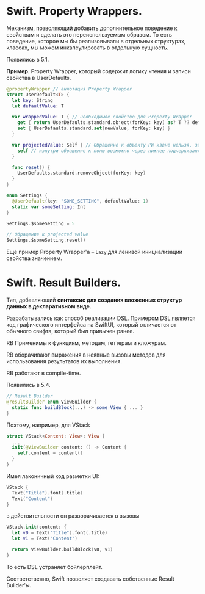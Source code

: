 # Swift. Property Wrappers.

Механизм, позволяющий добавить дополнительное поведение к свойствам и сделать это переиспользуемым образом. То есть поведение, которое мы бы реализовывали в отдельных структурах, классах, мы можем инкапсулировать в отдельную сущность. 

Появились в 5.1.

__Пример__. Property Wrapper, который содержит логику чтения и записи свойства в UserDefaults.

```swift
@propertyWrapper // аннотация Property Wrapper
struct UserDefault<T> {
  let key: String
  let defaultValue: T

  var wrappedValue: T { // необходимое свойство для Property Wrapper
    get { return UserDefaults.standard.object(forKey: key) as? T ?? defaultValue }
    set { UserDefaults.standard.set(newValue, forKey: key) }
  }

  var projectedValue: Self { // Обращение к объекту PW извне нельзя, заводят projected value
    self // изнутри обращение к полю возможно через нижнее подчеркивание.
  }

  func reset() {
    UserDefaults.standard.removeObject(forKey: key)
  }
}

enum Settings {
  @UserDefault(key: "SOME_SETTING", defaultValue: 1)
  static var someSetting: Int
}

Settings.$someSetting = 5

// Обращение к projected value
Settings.$someSetting.reset()
```

Еще пример Property Wrapper'а – `Lazy` для ленивой инициализации свойства значением.

# Swift. Result Builders.

Тип, добавляющий __синтаксис для создания вложенных структур данных в декларативном виде__.

Разрабатывались как способ реализации DSL. Примером DSL является код графического интерфейса на SwiftUI, который отличается от обычного свифта, который был привычен ранее.

RB Применимы к функциям, методам, геттерам и кложурам. 

RB оборачивают выражения в неявные вызовы методов для использования результатов их выполнения.

RB работают в compile-time.

Появились в 5.4.

```swift
// Result Builder
@resultBuilder enum ViewBuilder {
  static func buildBlock(...) -> some View { ... } 
}
```

Поэтому, например, для VStack

```swift
struct VStack<Content: View>: View {
  ...
  init(@ViewBuilder content: () -> Content {
    self.content = content()
  }
}
```

Имея лаконичный код разметки UI:

```swift
VStack {
  Text("Title").font(.title)
  Text("Content")
}
```

в действительности он разворачивается в вызовы

```swift
VStack.init(content: {
  let v0 = Text("Title").font(.title)
  let v1 = Text("Content")

  return ViewBuilder.buildBlock(v0, v1)
}
```

То есть DSL устраняет бойлерплейт.

Соответственно, Swift позволяет создавать собственные Result Builder'ы.
